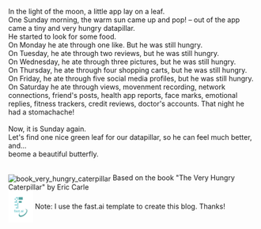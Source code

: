In the light of the moon, a little app lay on a leaf. <br>
One Sunday morning, the warm sun came up and pop! – out of the app came a tiny and very hungry datapillar.  <br>
He started to look for some food.  <br>
On Monday he ate through one like. But he was still hungry.  <br>
On Tuesday, he ate through two reviews, but he was still hungry.  <br>
On Wednesday, he ate through three pictures, but he was still hungry.  <br>
On Thursday, he ate through four shopping carts, but he was still hungry.  <br>
On Friday, he ate through five social media profiles, but he was still hungry.  <br>
On Saturday he ate through views, movenment recording, network connections, friend's posts, health app reports, face marks, emotional replies, fitness trackers, credit reviews, doctor's accounts. That night he had a stomachache!  <br>
  <br>
Now, it is Sunday again.  <br>
Let's find one nice green leaf for our datapillar, so he can feel much better, and...  <br>
beome a beautiful butterfly.
<br>
<br>

<span><img src="https://upload.wikimedia.org/wikipedia/en/b/b5/HungryCaterpillar.JPG" alt="book_very_hungry_caterpillar" width="50" align='center'/> Based on the book "The Very Hungry Caterpillar" by Eric Carle</span>
<br>
<span><img src="images/logo.png" alt="fast.ai_logo" width="50" align='center'/> Note: I use the fast.ai template to create this blog. Thanks!</span>


